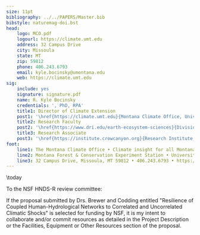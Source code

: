 ```yaml
---
size: 11pt
bibliography: ../../PAPERS/Master.bib
bibstyle: naturemag-doi.bst
head:
    logo: MCO.pdf
    logourl: https://climate.umt.edu
    address: 32 Campus Drive
    city: Missoula
    state: MT
    zip: 59812
    phone: 406.243.6793
    email: kyle.bocinsky@umontana.edu
    web: https://climate.umt.edu
sig:
    include: yes
    signature: signature.pdf
    name: R. Kyle Bocinsky
    credentials: ', PhD, RPA'
    title1: Director of Climate Extension
    post1: '\href{https://climate.umt.edu}{Montana Climate Office, University of Montana}'
    title2: Research Faculty
    post2: '\href{https://www.dri.edu/earth-ecosystem-sciences}{Division of Earth and Ecosystem Sciences, Desert Research Institute}'
    title3: Research Associate
    post3: '\href{https://institute.crowcanyon.org}{Research Institute, Crow Canyon Archaeological Center}'
foot:
    line1: The Montana Climate Office • Climate insight for all Montanans
    line2: Montana Forest & Conservation Experiment Station • University of Montana
    line3: 32 Campus Drive, Missoula, MT 59812 • 406.243.6793 • https://climate.umt.edu
---
```


\today

To the NSF HNDS-R review committee:

If the proposal submitted by Drs. Brewer and Codding entitled "Resilience of Coupled Human-Hydrological Networks to Correlated and Uncorrelated Climatic Shocks" is selected for funding by NSF, it is my intent to collaborate and/or commit resources as detailed in the Project Description or the Facilities, Equipment or Other Resources section of the proposal.
